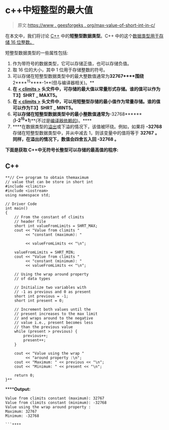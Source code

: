 # c++中短整型的最大值

> 原文:[https://www . geesforgeks . org/max-value-of-short-int-in-c/](https://www.geeksforgeeks.org/maximum-value-of-short-int-in-c/)

在本文中，我们将讨论 [C++](https://www.geeksforgeeks.org/c-plus-plus/) 中的**短整型数据类型**。C++ 中的这个[数据类型用于存储 16 位整数。](https://www.geeksforgeeks.org/c-data-types/)

短整型数据类型的一些属性包括:

1.  作为带符号的数据类型，它可以存储正值，也可以存储负值。
2.  取 16 位的大小，其中 1 位用于存储整数的符号。
3.  可以存储在短整型数据类型中的最大整数值通常为**32767****围绕**2****<sup>15</sup>****-1**(但与编译器相关)。**
4.  **在 [< climits >](https://www.geeksforgeeks.org/climits-limits-h-cc/) 头文件中，可存储的最大值以常量形式存储。谁的值可以作为T3】SHRT _ MAXT5。**
5.  **在 [< climits >](https://www.geeksforgeeks.org/climits-limits-h-cc/) 头文件中，可以用短整型存储的最小值作为常量存储。谁的值可以作为T3】SHRT _ MINT5。**
6.  **可以存储在短整型数据类型中的最小整数值通常为**-32768******(****)-2<sup>15</sup>+1****)**(不过是[编译器依赖的](https://www.geeksforgeeks.org/compile-32-bit-program-64-bit-gcc-c-c/))。****
7.  ****在数据类型的[溢出](https://www.geeksforgeeks.org/overflow-in-arithmetic-addition-in-binary-number-system/)或下溢的情况下，该值被环绕。例如，如果将 **-32768** 存储在短整型数据类型中，并从中减去 1，则该变量中的值将等于 **32767** **。**同样，在溢出的情况下，数值会四舍五入回 **-32768** 。****

****下面是获取 C++中无符号长整型可以存储的最高值的程序:****

## ****C++****

```
**// C++ program to obtain themaximum
// value that can be store in short int
#include <climits>
#include <iostream>
using namespace std;

// Driver Code
int main()
{
    // From the constant of climits
    // header file
    short int valueFromLimits = SHRT_MAX;
    cout << "Value from climits "
         << "constant (maximum): "

         << valueFromLimits << "\n";

    valueFromLimits = SHRT_MIN;
    cout << "Value from climits "
         << "constant (minimum): "
         << valueFromLimits << "\n";

    // Using the wrap around property
    // of data types

    // Initialize two variables with
    // -1 as previous and 0 as present
    short int previous = -1;
    short int present = 0;

    // Increment both values until the
    // present increases to the max limit
    // and wraps around to the negative
    // value i.e., present becomes less
    // than the previous value
    while (present > previous) {
        previous++;
        present++;
    }

    cout << "Value using the wrap "
         << "around property :\n";
    cout << "Maximum: " << previous << "\n";
    cout << "Minimum: " << present << "\n";

    return 0;
}**
```

******Output:**

```
Value from climits constant (maximum): 32767
Value from climits constant (minimum): -32768
Value using the wrap around property :
Maximum: 32767
Minimum: -32768

```****